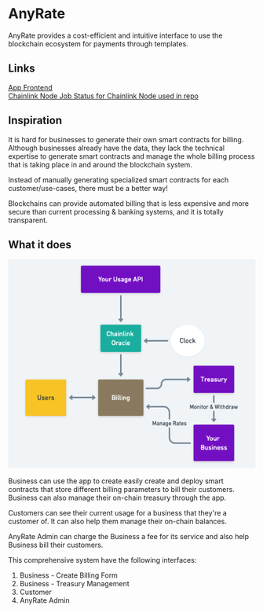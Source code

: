 # AnyRate

AnyRate provides a cost-efficient and intuitive interface to use the blockchain ecosystem for payments through templates.

## Links

[App Frontend](https://anyrate.netlify.app/#/)  
[Chainlink Node Job Status for Chainlink Node used in repo](https://market.link/jobs/dbdf3273-aaf3-4b70-8fd1-6d55e856da24/runs?network=42)

## Inspiration

It is hard for businesses to generate their own smart contracts for billing. Although businesses already have the data, they lack the technical expertise to generate smart contracts and manage the whole billing process that is taking place in and around the blockchain system.

Instead of manually generating specialized smart contracts for each customer/use-cases, there must be a better way!

Blockchains can provide automated billing that is less expensive and more secure than current processing & banking systems, and it is totally transparent.

## What it does

![System Diagram](./client_app_cea/packages/react-app/src/img/how_it_works.png "Title")

Business can use the app to create easily create and deploy smart contracts that store different billing parameters to bill their customers. Business can also manage their on-chain treasury through the app.

Customers can see their current usage for a business that they're a customer of. It can also help them manage their on-chain balances.

AnyRate Admin can charge the Business a fee for its service and also help Business bill their customers.

This comprehensive system have the following interfaces:

1. Business - Create Billing Form
2. Business - Treasury Management
3. Customer
4. AnyRate Admin
